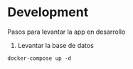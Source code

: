 # Development

Pasos para levantar la app en desarrollo

1. Levantar la base de datos

```
docker-compose up -d
```
